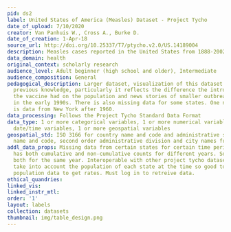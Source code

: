 ```yaml
---
pid: ds2
label: United States of America (Measles) Dataset - Project Tycho
date_of_upload: 7/10/2020
creator: Van Panhuis W., Cross A., Burke D.
date_of_creation: 1-Apr-18
source_url: http://doi.org/10.25337/T7/ptycho.v2.0/US.14189004
description: Measles cases reported in the United States from 1888-2002.
data_domain: health
original_context: scholarly research
audience_level: Adult beginner (high school and older), Intermediate
audience_composition: General
pedagogical_description: Larger dataset, visualization of this dataset can reinforce
  previous knowledge, particularly it reflects the difference the introduction of
  the vaccine had on the population and news stories of smaller outbreaks happening
  in the early 1990s. There is also missing data for some states. One noticeable omission
  is data from New York after 1960.
data_processing: Follows the Project Tycho Standard Data Format
data_type: 1 or more categorical variables, 1 or more numerical variables, 1 or more
  date/time variables, 1 or more geospatial variables
geospatial_std: ISO 3166 for country name and code and administrative subdivision
  name and code, second order administrative division and city names from Geonames
addl_data_props: Missing data from certain states for certain time periods. The data
  has both cumulative and non-cumulative counts for different years. Some states have
  both for the same year. Interoperable with other project tycho datasets. Does not
  take into account the population of each state at the time so good to match with
  population data to get rates. Must log in to retreive data.
ethical_quandries: 
linked_vis: 
linked_instr_mtl: 
order: '1'
layout: labels
collection: datasets
thumbnail: img/table_design.png
---
```

